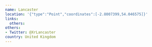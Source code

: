 ```yaml
---
name: Lancaster
location: '{"type":"Point","coordinates":[-2.8007399,54.046575]}'
links:
  others: 
others:
- Twitter: @XrLancaster
country: United Kingdom
---
```

